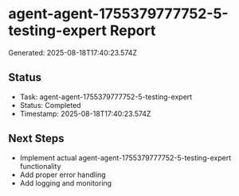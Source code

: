 # agent-agent-1755379777752-5-testing-expert Report

Generated: 2025-08-18T17:40:23.574Z

## Status
- Task: agent-agent-1755379777752-5-testing-expert
- Status: Completed
- Timestamp: 2025-08-18T17:40:23.574Z

## Next Steps
- Implement actual agent-agent-1755379777752-5-testing-expert functionality
- Add proper error handling
- Add logging and monitoring
